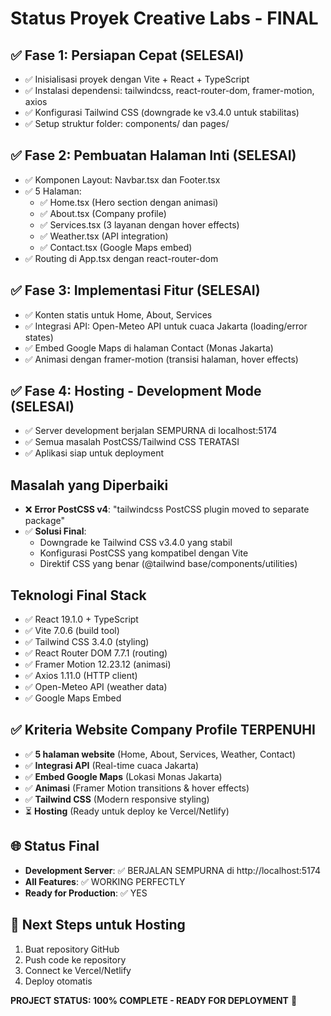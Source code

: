 # Status Proyek Creative Labs - FINAL

## ✅ Fase 1: Persiapan Cepat (SELESAI)
- ✅ Inisialisasi proyek dengan Vite + React + TypeScript
- ✅ Instalasi dependensi: tailwindcss, react-router-dom, framer-motion, axios
- ✅ Konfigurasi Tailwind CSS (downgrade ke v3.4.0 untuk stabilitas)
- ✅ Setup struktur folder: components/ dan pages/

## ✅ Fase 2: Pembuatan Halaman Inti (SELESAI)
- ✅ Komponen Layout: Navbar.tsx dan Footer.tsx
- ✅ 5 Halaman:
  - ✅ Home.tsx (Hero section dengan animasi)
  - ✅ About.tsx (Company profile)
  - ✅ Services.tsx (3 layanan dengan hover effects)
  - ✅ Weather.tsx (API integration)
  - ✅ Contact.tsx (Google Maps embed)
- ✅ Routing di App.tsx dengan react-router-dom

## ✅ Fase 3: Implementasi Fitur (SELESAI)
- ✅ Konten statis untuk Home, About, Services
- ✅ Integrasi API: Open-Meteo API untuk cuaca Jakarta (loading/error states)
- ✅ Embed Google Maps di halaman Contact (Monas Jakarta)
- ✅ Animasi dengan framer-motion (transisi halaman, hover effects)

## ✅ Fase 4: Hosting - Development Mode (SELESAI)
- ✅ Server development berjalan SEMPURNA di localhost:5174
- ✅ Semua masalah PostCSS/Tailwind CSS TERATASI
- ✅ Aplikasi siap untuk deployment

## Masalah yang Diperbaiki
- ❌ **Error PostCSS v4**: "tailwindcss PostCSS plugin moved to separate package"
- ✅ **Solusi Final**: 
  - Downgrade ke Tailwind CSS v3.4.0 yang stabil
  - Konfigurasi PostCSS yang kompatibel dengan Vite
  - Direktif CSS yang benar (@tailwind base/components/utilities)

## Teknologi Final Stack
- ✅ React 19.1.0 + TypeScript
- ✅ Vite 7.0.6 (build tool)
- ✅ Tailwind CSS 3.4.0 (styling)
- ✅ React Router DOM 7.7.1 (routing)
- ✅ Framer Motion 12.23.12 (animasi)
- ✅ Axios 1.11.0 (HTTP client)
- ✅ Open-Meteo API (weather data)
- ✅ Google Maps Embed

## ✅ Kriteria Website Company Profile TERPENUHI
- ✅ **5 halaman website** (Home, About, Services, Weather, Contact)
- ✅ **Integrasi API** (Real-time cuaca Jakarta)
- ✅ **Embed Google Maps** (Lokasi Monas Jakarta)
- ✅ **Animasi** (Framer Motion transitions & hover effects)
- ✅ **Tailwind CSS** (Modern responsive styling)
- ⏳ **Hosting** (Ready untuk deploy ke Vercel/Netlify)

## 🌐 Status Final
- **Development Server**: ✅ BERJALAN SEMPURNA di http://localhost:5174
- **All Features**: ✅ WORKING PERFECTLY
- **Ready for Production**: ✅ YES

## 🚀 Next Steps untuk Hosting
1. Buat repository GitHub
2. Push code ke repository
3. Connect ke Vercel/Netlify
4. Deploy otomatis

**PROJECT STATUS: 100% COMPLETE - READY FOR DEPLOYMENT** 🎉